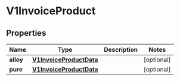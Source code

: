 # V1InvoiceProduct

## Properties
Name | Type | Description | Notes
------------ | ------------- | ------------- | -------------
**alloy** | [**V1InvoiceProductData**](V1InvoiceProductData.md) |  |  [optional]
**pure** | [**V1InvoiceProductData**](V1InvoiceProductData.md) |  |  [optional]
